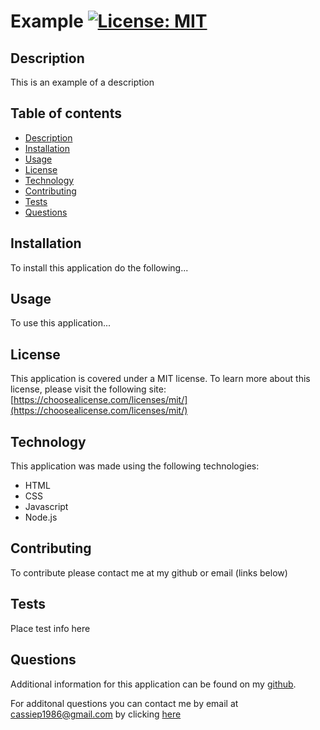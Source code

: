 # Example [![License: MIT](https://img.shields.io/badge/License-MIT-yellow.svg)](https://opensource.org/licenses/MIT) 

## Description
This is an example of a description

## Table of contents
- [Description](#Description)
- [Installation](#Installation)
- [Usage](#Usage)
- [License](#License)
- [Technology](#Technology) 
- [Contributing](#Contributing)
- [Tests](#Tests)
- [Questions](#Questions)

## Installation
To install this application do the following...

## Usage
To use this application...

## License

This application is covered under a MIT license. 
To learn more about this license, please visit the following site: [https://choosealicense.com/licenses/mit/](https://choosealicense.com/licenses/mit/)

## Technology

This application was made using the following technologies:

- HTML
- CSS
- Javascript
- Node.js

## Contributing
To contribute please contact me at my github or email (links below)

## Tests
Place test info here

## Questions
Additional information for this application can be found on my [github](https://www.github.com/cassiep1986?tab=repositories/).

For additonal questions you can contact me by email at cassiep1986@gmail.com by clicking [here](mailto:cassiep1986@gmail.com)
